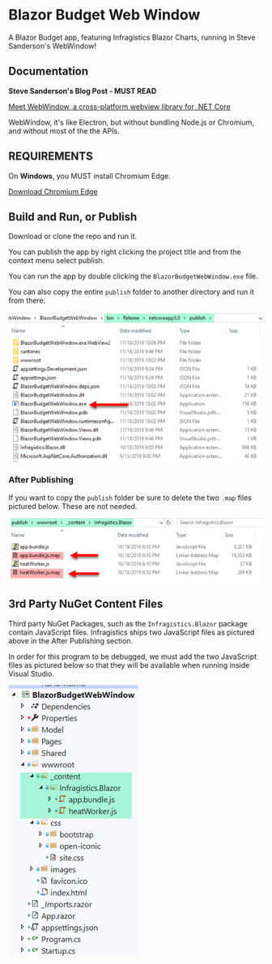 ﻿# Blazor Budget Web Window
A Blazor Budget app, featuring Infragistics Blazor Charts, running in Steve Sanderson's WebWindow!

## Documentation
**Steve Sanderson's Blog Post - MUST READ**

<a href="https://blog.stevensanderson.com/2019/11/18/2019-11-18-webwindow-a-cross-platform-webview-for-dotnet-core/" target="_blank">Meet WebWindow, a cross-platform webview library for .NET Core</a>

WebWindow, it's like Electron, but without bundling Node.js or Chromium, and without most of the the APIs.

## REQUIREMENTS
On **Windows**, you MUST install Chromium Edge. 

<a href="https://www.microsoftedgeinsider.com/en-us/?form=MD18G6&OCID=MD18G6>" target="_blank">Download Chromium Edge</a>


## Build and Run, or Publish
Download or clone the repo and run it.

You can publish the app by right clicking the project title and from the context menu select publish.

You can run the app by double clicking the `BlazorBudgetWebWindow.exe` file.

You can also copy the entire `publish` folder to another directory and run it from there.

![Publish](publish.png)

### After Publishing
If you want to copy the `publish` folder be sure to delete the two `.map` files pictured below. These are not needed.

![Afterpublish](afterpublish.png)

## 3rd Party NuGet Content Files
Third party NuGet Packages, such as the `Infragistics.Blazor` package contain JavaScript files. Infragistics ships two JavaScript files as pictured above in the After Publishing section.

In order for this program to be debugged, we must add the two JavaScript files as pictured below so that they will be available when running inside Visual Studio.

![3Rparty](3rparty.png)
